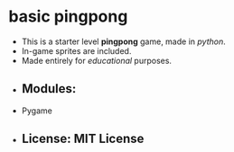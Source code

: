 # basic pingpong
- This is a starter level **pingpong** game, made in *python*.
- In-game sprites are included.
- Made entirely for *educational* purposes.
- ## Modules:
 - Pygame
- ## License: MIT License
